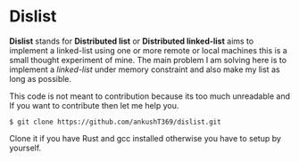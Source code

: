# Dislist
**Dislist** stands for **Distributed list** or **Distributed linked-list** aims to implement a linked-list using one or more remote or local machines this is a small thought experiment of mine. The main problem I am solving here is to implement a *linked-list* under memory constraint and also make my list as long as possible.

This code is not meant to contribution because its too much unreadable and If you want to contribute then let me help you.

`$ git clone https://github.com/ankushT369/dislist.git`

Clone it if you have Rust and gcc installed otherwise you have to setup by yourself.
